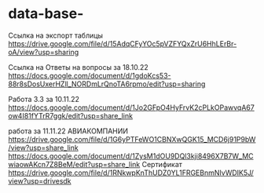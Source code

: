 # data-base-
Ссылка на экспорт таблицы
https://drive.google.com/file/d/15AdqCFyYOc5pVZFYQxZrU6HhLErBr-oA/view?usp=sharing

Ссылка на Ответы на вопросы за 18.10.22
https://docs.google.com/document/d/1gdoKcs53-88r8sDosUxerHZll_NORDmLrQnoTA6rpmo/edit?usp=sharing


Работа 3.3 за 10.11.22
https://docs.google.com/document/d/1Jo2GFpO4HyFrvK2cPLkOPawvqA67ow4I81fYTrR7ggk/edit?usp=share_link

работа за 11.11.22 АВИАКОМПАНИИ 
https://drive.google.com/file/d/1G6yPTFeWO1CBNXwQGK15_MCD6j91P9bW/view?usp=share_link
https://docs.google.com/document/d/1ZysM1dOU9DQl3kji8496X7B7W_MCwiaowAKcn7Z8BeM/edit?usp=share_link
Сертификат
https://drive.google.com/file/d/1RNkwpKnThUDZ0YL1FRGEBnmNIvWDIK5J/view?usp=drivesdk 
